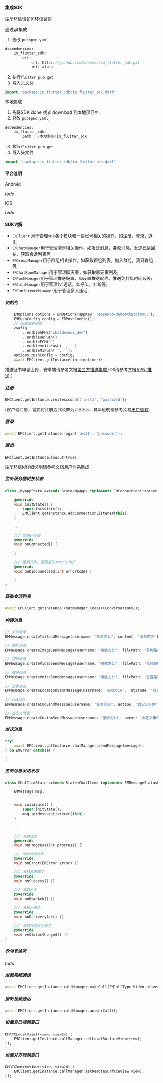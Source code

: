 #### 集成SDK

注册环信请访问[环信官网](!https://www.easemob.com/)

通过git集成
1. 修改 `pubspec.yaml`

```dart
dependencies:
	im_flutter_sdk:  
		git:  
			url: https://github.com/easemob/im_flutter_sdk.git 
			ref: alpha
```

2. 执行`flutter pub get`
3. 导入头文件:
``` dart
import 'package:im_flutter_sdk/im_flutter_sdk.dart'
```

本地集成
1. 先将SDK clone 或者 download 到本地项目中;
2. 修改 `pubspec.yaml`;

```dart
dependencies:
	im_flutter_sdk:  
		path : /本地路径/im_flutter_sdk
```
3. 执行`flutter pub get`
4. 导入头文件

``` dart
import 'package:im_flutter_sdk/im_flutter_sdk.dart'
```

#### 平台说明
Android

*todo*

iOS

*todo*

#### SDK讲解

- `EMClient` 用于管理sdk各个模块和一些账号相关的操作，如注册，登录，退出;
- `EMChatManager`用于管理聊天相关操作，如发送消息，接收消息，发送已读回执，获取会话列表等;
- `EMGroupManager`用于群组相关操作，如获取群组列表，加入群组，离开群组等;
- `EMChatRoomManager`用于管理聊天室，如获取聊天室列表;
- `EMPushManager`用于管理推送配置，如设置推送昵称，推送免打扰时间段等;
- `EMCallManager`用于管理1v1通话，如呼叫，挂断等;
- `EMConferenceManager`用于管理多人通话;



##### 初始化
```dart
	EMOptions options = EMOptions(appKey: 'easemob-demo#chatdemoui');
	EMPushConfig config = EMPushConfig();
	// 配置推送信息
	config
        ..enableAPNs("chatdemoui_dev")
        ..enableHWPush()
        ..enableFCM('')
        ..enableMeiZuPush('', '')
        ..enableMiPush('', '');
	options.pushConfig = config;        
	await EMClient.getInstance.init(options);
```

推送证书申请上传，安卓端请参考文档[第三方推送集成](!http://docs-im.easemob.com/im/android/push/thirdpartypush#%E7%AC%AC%E4%B8%89%E6%96%B9%E6%8E%A8%E9%80%81%E9%9B%86%E6%88%90),iOS请参考文档[APNs推送](!http://docs-im.easemob.com/im/ios/apns/deploy)；


##### 注册
```dart
EMClient.getInstance.createAccount('test1', 'password');
```
(客户端注册，需要将注册方式设置为`开放注册`，具体说明请参考文档[用户管理](!http://docs-im.easemob.com/im/server/ready/user#%E7%94%A8%E6%88%B7%E7%AE%A1%E7%90%86))

##### 登录
```dart
await EMClient.getInstance.login('test1', 'password');
```

##### 退出
```
EMClient.getInstance.logout(true);	
```

注册环信id详细说明请参考文档[用户体系集成](!http://docs-im.easemob.com/im/server/ready/user)


##### 监听服务器链接状态
```dart
class _MyAppState extends State<MyApp> implements EMConnectionListener{
	
	@override
	void initState() {
		super.initState();
		EMClient.getInstance.addConnectionListener(this);
	}

	...

	/// 网络已连接
	@override
	void onConnected() {
	
	}

  	/// 连接失败，原因是[errorCode]
	@override
	void onDisconnected(int errorCode) {
	
	}
}

```
	
##### 获取会话列表	

```dart
await EMClient.getInstance.chatManager.loadAllConversations();
```
	
##### 构建消息
```dart
// 文本消息
EMMessage.createTxtSendMessage(username: '接收方id', content: '消息内容');
	
// 图片消息
EMMessage.createImageSendMessage(username: '接收方id', filePath: '图片路径');
	
// 视频消息
EMMessage.createVideoSendMessage(username: '接收方id', filePath: '视频路径');
	
// 音频消息
EMMessage.createVoiceSendMessage(username: '接收方id', filePath: '语音路径');
	
// 位置消息
EMMessage.createLocationSendMessage(username: '接收方id', latitude: '纬度', longitude: '经度', address: '地址名称');
	
// cmd消息
EMMessage.createCmdSendMessage(username: '接收方id', action: '自定义事件');
	
// 自定义消息
EMMessage.createCustomSendMessage(username: '接收方id', event: '自定义事件');
```
	
##### 发送消息

```dart
try{
	await EMClient.getInstance.chatManager.sendMessage(message);
} on EMError catch(e) {

}
```
    
##### 监听消息发送状态

```dart
class ChatItemState extends State<ChatItem> implements EMMessageStatusListener {

	EMMessage msg;
	...	
			
	void initState() {
		super.initState();
		msg.setMessageListener(this);
	}

	...
	
	/// 消息进度
	@override
	void onProgress(int progress) {}

	/// 消息发送失败
	@override
	void onError(EMError error) {}

	/// 消息发送成功
	@override
	void onSuccess() {}
  
	/// 消息已读
	@override
	void onReadAck() {}

	/// 消息已送达
	@override
	void onDeliveryAck() {}
  
	/// 消息状态发生改变
	@override
	void onStatusChanged() {}
}


```
	
##### 收消息监听
_todo_
	
##### 发起视频通话

```dart
await EMClient.getInstance.callManager.makeCall(EMCallType.Video,conversation.id);
```
      
##### 接听视频通话
```dart
await EMClient.getInstance.callManager.answerCall();
```
##### 设置自己视频窗口
```dart
EMRTCLocalView((view, viewId) {
	EMClient.getInstance.callManager.setLocalSurfaceView(view);
});
```
##### 设置对方视频窗口
```dart
EMRTCRemoteView((view, viewId) {
	EMClient.getInstance.callManager.setRemoteSurfaceView(view);
});
```